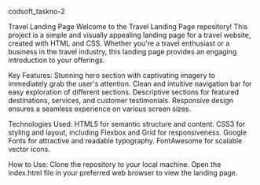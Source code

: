 codsoft_taskno-2

Travel Landing Page
Welcome to the Travel Landing Page repository! This project is a simple and visually appealing landing page for a travel website, created with HTML and CSS. Whether you're a travel enthusiast or a business in the travel industry, this landing page provides an engaging introduction to your offerings.

Key Features:
Stunning hero section with captivating imagery to immediately grab the user's attention.
Clean and intuitive navigation bar for easy exploration of different sections.
Descriptive sections for featured destinations, services, and customer testimonials.
Responsive design ensures a seamless experience on various screen sizes.

Technologies Used:
HTML5 for semantic structure and content.
CSS3 for styling and layout, including Flexbox and Grid for responsiveness.
Google Fonts for attractive and readable typography.
FontAwesome for scalable vector icons.

How to Use:
Clone the repository to your local machine.
Open the index.html file in your preferred web browser to view the landing page.
